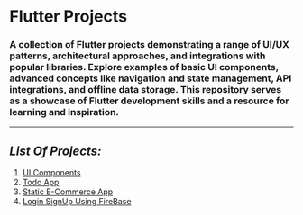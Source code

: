 # Flutter Projects

### A collection of Flutter projects demonstrating a range of UI/UX patterns, architectural approaches, and integrations with popular libraries. Explore examples of basic UI components, advanced concepts like navigation and state management, API integrations, and offline data storage. This repository serves as a showcase of Flutter development skills and a resource for learning and inspiration.
---
## *List Of Projects:*
1. [UI Components](/UI-Components/)
2. [Todo App](/To-Do-List/my_todo/) 
3. [Static E-Commerce App](/e_commerce_app/)
4. [Login SignUp Using FireBase](/login_signup_firebase/)
